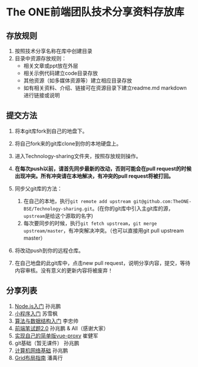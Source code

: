 # The ONE前端团队技术分享资料存放库

## 存放规则

1. 按照技术分享名称在库中创建目录
2. 目录中资源存放规则：
    * 相关文章或ppt放在外层
    * 相关示例代码建立code目录存放
    * 其他资源（如多媒体资源等）建立相应目录存放
    * 如有相关资料、介绍、链接可在资源目录下建立readme.md markdown进行链接或说明

## 提交方法

1. 将本git库fork到自己的地盘下。
2. 将自己fork来的git库clone到你的本地硬盘上。
3. 进入Technology-sharing文件夹，按照存放规则操作。
4. **在每次push以前，请首先同步最新的改动，否则可能会在pull request的时候出现冲突。所有冲突请在本地解决，有冲突的pull request将被打回。**
5. 同步父git库的方法：

	  1. 在自己的本地，执行`git remote add upstream git@github.com:TheONE-BSE/Technology-sharing.git`。(在你的git库中引入主git库的源，`upstream`是给这个源取的名字)
	  2. 每次要同步的时候，执行`git fetch upstream`，`git merge upstream/master`，有冲突解决冲突。（也可以直接用git pull upstream master）
6. 将改动push到你的远程仓库。
7. 在自己地盘的此git库中，点击new pull request，说明分享内容，提交，等待内容审核。没有意义的更新内容将被废弃！

## 分享列表

1. [Node.js入门](https://github.com/TheONE-BSE/Technology-sharing/tree/master/Node.js%E5%85%A5%E9%97%A8) 孙兆鹏
2. [小程序入门](https://github.com/TheONE-BSE/Technology-sharing/tree/master/%E5%B0%8F%E7%A8%8B%E5%BA%8F%E5%85%A5%E9%97%A8) 苏雪枫
3. [算法与数据结构入门](https://github.com/TheONE-BSE/Technology-sharing/tree/master/%E7%AE%97%E6%B3%95%E4%B8%8E%E6%95%B0%E6%8D%AE%E7%BB%93%E6%9E%84%E5%85%A5%E9%97%A8) 李忠帅
4. [前端笔试题2.0](https://github.com/TheONE-BSE/Technology-sharing/tree/master/%E5%89%8D%E7%AB%AF%E7%AC%94%E8%AF%95%E9%A2%982.0) 孙兆鹏 & All（感谢大家）
5. [实现自己的简单版vue-proxy](https://github.com/TheONE-BSE/Technology-sharing/tree/master/%E5%AE%9E%E7%8E%B0%E8%87%AA%E5%B7%B1%E7%9A%84%E7%AE%80%E5%8D%95%E7%89%88vue-proxy) 崔健军
6. git基础（暂无课件） 孙兆鹏
7. [计算机网络基础](https://github.com/TheONE-BSE/Technology-sharing/tree/master/计算机网络原理) 孙兆鹏
8. [Grid布局指南](https://github.com/TheONE-BSE/Technology-sharing/tree/master/Grid%E5%B8%83%E5%B1%80) 潘禹行

